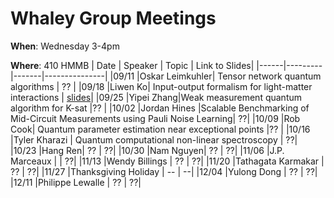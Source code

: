 # Whaley Group Meetings 
**When**: Wednesday 3-4pm

**Where**: 410 HMMB
| Date | Speaker | Topic | Link to Slides|
|------|---------|-------|---------------|
|09/11 |Oskar Leimkuhler| Tensor network quantum algorithms | ?? |
|09/18 |Liwen Ko| Input-output formalism for light-matter interactions | [slides](SpeakerFiles/liwenSlides09_18_24.pdf)|
|09/25 |Yipei Zhang|Weak measurement quantum algorithm for K-sat |?? |
|10/02 |Jordan Hines |Scalable Benchmarking of Mid-Circuit Measurements using Pauli Noise Learning| ??|
|10/09 |Rob Cook| Quantum parameter estimation near exceptional points |?? |
|10/16 |Tyler Kharazi | Quantum computational non-linear spectroscopy | ??|
|10/23 |Hang Ren| ?? | ??|
|10/30 |Nam Nguyen| ?? | ??|
|11/06 |J.P. Marceaux | | ??|
|11/13 |Wendy Billings | ?? | ??|
|11/20 |Tathagata Karmakar | ?? | ??|
|11/27 |Thanksgiving Holiday | -- | --|
|12/04 |Yulong Dong | ?? | ??|
|12/11 |Philippe Lewalle | ?? | ??|
